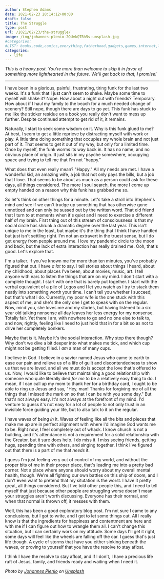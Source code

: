 ```yaml
---
author: Stephen Adams
date: 2021-02-23 20:14:12+00:00
draft: false
title: The Struggle
type: post
url: /2021/02/23/the-struggle/
image: /img/johannes-plenio-2QUvkQTBh5s-unsplash.jpg
#categories:
#LIST: books,code,comics,everything,fatherhood,gadgets,games,internet,life,movies,music,nerd,podcasting,politics,random,science,tech,tv,video,work,writing
categories:
  - life
---
```


_This is a heavy post. You're more than welcome to skip it in favor of something more lighthearted in the future. We'll get back to that, I promise!_

-----

I have been in a glorious, painful, frustrating, tiring funk for the last two weeks. It's a funk that I just can't seem to shake. Maybe some time to myself will shake it? Nope. How about a night out with friends? Temporary. How about if I haul my family to the beach for a much needed change of scenery? Still nope, though there are days to go yet. This funk has stuck to me like the sticker residue on a book you really don't want to mess up further. Despite continued attempt to get rid of it, it remains. 

Naturally, I start to seek some wisdom on it. Why is this funk glued to me? At best, I seem to get a little reprieve by distracting myself with work or play. A little time doing something that occupies my whole brain and not just part of it. That seems to get it out of my way, but only for a limited time. Once by myself, the funk worms its way back in. It has no name, and no obvious place of origin. It just sits in my psyche somewhere, occupying space and trying to tell me that I'm not "happy."

What does that even really mean? "Happy." All my needs are met. I have a wonderful kid, an amazing wife, a job that not only pays the bills, but a job that I love. That seems to be about as much as a person could ask for these days, all things considered. The more I soul search, the more I come up empty handed on a reason why this funk has grabbed me so. 

So let's think on other things for a minute. Let's take a stroll into Stephen's mind and see if we can't trudge up something that has otherwise gone unnoticed and can only be sussed out by the written word. That old friend that I turn to at moments when it's quiet and I need to exercise a different half of my brain. First thing out of this stream of consciousness is that my social circle has shrunk a dramatic degree over the last year. This isn't unique to me in the least, but maybe it's the thing that I think I have handled but just isn't settling right. I'm not an extravert in the truest sense, but I do get energy from people around me. I love my pandemic circle to the moon and back, but the lack of extra interaction has really drained me. Ooh, that's good. Let's explore that.

I'm a talker. If you've known me for more than ten minutes, you've probably figured that out. I have _a lot_ to say. I tell stories about things I heard, about my childhood, about places I've been, about movies, music, art. I tell anyone with ears to listen the things that are on my mind. I don't start with a complete thought. I start with one that is barely put together. I start with the verbal equivalent of a pile of Legos and I let you watch as I try to stack them neatly into something worth your time. I can't tell you whether I succeed, but that's what I do. Currently, my poor wife is the one stuck with this aspect of me, and she's the only one I get to speak with on the regular. Now, mind you, she loves me and my stories, but having listened to a six year old talking nonsense all day leaves her less energy for my nonsense. Totally fair. Yet there I am, with nowhere to go and no one else to talk to, and now, rightly, feeling like I need to just hold that in for a bit so as not to drive her completely bonkers. 

Maybe that _is_ it. Maybe it's the social interaction. Why stop there though? Why don't we dive a bit deeper into what makes me tick, and which cup might not be getting filled. I _am_ a man of many cups.

I believe in God. I believe in a savior named Jesus who came to earth to ease our pain and relieve us of a life of guilt and discontendedness to show us that we are loved, and all we must do is accept the love that's offered to us. Now, I would like to believe that maintaining a good relationship with someone who quite literally died _for me_ to be a relatively easy thing to do. I mean, if I can call up my mom to thank her for a birthday card, I ought to be able to ring up Jesus and say, "Hey, man! Thanks for forgiving me of all the things that I missed the mark on so that I can be with you some day." But that's not always easy. It's not always at the forefront of my mind. I'd venture to guess it's not easy for a lot of people to not only trust in an invisible force guiding your life, but to also talk to it on the regular. 

I have waves of being _in_ it. Waves of feeling like all the bits and pieces that make me up are in perfect alignment with where I'd imagine God wants me to be. Right now, I feel completely out of whack. I know church is not a building, and it's attendance is not a requirement for a solid relationship with the Creator, but it sure does help. I do miss it. I miss seeing friends, getting hugs, spending time with others, and singing together. I think I've figured out that there is a part of me that _needs_ it. 

I guess I'm just feeling very out of control of my world, and without the proper bits of me in their proper place, that's leading me into a pretty bad corner. Not a place where anyone should worry about my overall mental health, though. We're all fighting our own battles on this ship of doom, and I don't even want to pretend that my situtation is the worst. I have it pretty great, all things considered. But I've told other people this, and I need to tell myself that just because other people are struggling worse doesn't mean your struggles aren't worth discussing. Everyone has their normal, and when that normal is thrown off, it messes with them. 

Well, this has been a good exploratory blog post. I'm not sure I came to any conclusions, but I got to write, and I got to let some things out. All I really know is that the ingredients for happiness and contentment are here and with me if I can figure out how to wrangle them all. I can't change this situation, but I can certainly work on my attitude. Some days I'll get it right, some days will feel like the wheels are falling off the car. I guess that's just life though. A cycle of storms that have you either sinking beneath the waves, or proving to yourself that you have the resolve to stay afloat. 

I think I have the resolve to stay afloat, and if I don't, I have a precious life raft of Jesus, family, and friends ready and waiting when I need it. 

_Photo by [Johannes Plenio](https://unsplash.com/@jplenio?utm_source=unsplash&amp;utm_medium=referral&amp;utm_content=creditCopyText) on [Unsplash](https://unsplash.com/s/photos/storm?utm_source=unsplash&amp;utm_medium=referral&amp;utm_content=creditCopyText)_